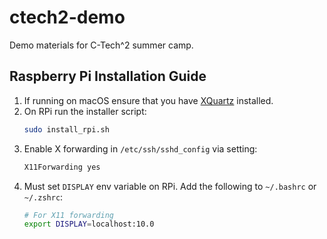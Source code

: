# ctech2-demo
Demo materials for C-Tech^2 summer camp.


## Raspberry Pi Installation Guide

1. If running on macOS ensure that you have [XQuartz](https://www.xquartz.org/) installed.
2. On RPi run the installer script:
    ```bash
    sudo install_rpi.sh
    ```
3. Enable X forwarding in `/etc/ssh/sshd_config` via setting:
     ```bash
     X11Forwarding yes
     ```
4. Must set `DISPLAY` env variable on RPi. Add the following to `~/.bashrc` or `~/.zshrc`:
    ```bash
    # For X11 forwarding
    export DISPLAY=localhost:10.0
    ```